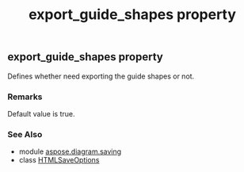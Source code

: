 ﻿---
title: export_guide_shapes property
second_title: Aspose.Diagram for Python via .NET API References
description: 
type: docs
weight: 80
url: /python-net/aspose.diagram.saving/htmlsaveoptions/export_guide_shapes/
is_root: false
---

## export_guide_shapes property


Defines whether need exporting the guide shapes or not.
### Remarks 


Default value is true.

### See Also
* module [aspose.diagram.saving](../../)
* class [HTMLSaveOptions](/diagram/python-net/aspose.diagram.saving/htmlsaveoptions)

